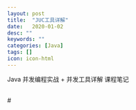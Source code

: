 ```yaml
---
layout: post
title:  "JUC工具详解"
date:   2020-01-02
desc: ""
keywords: ""
categories: [Java]
tags: []
icon: icon-html
---
```


Java 并发编程实战 + 并发工具详解 课程笔记 

<br />
# 

